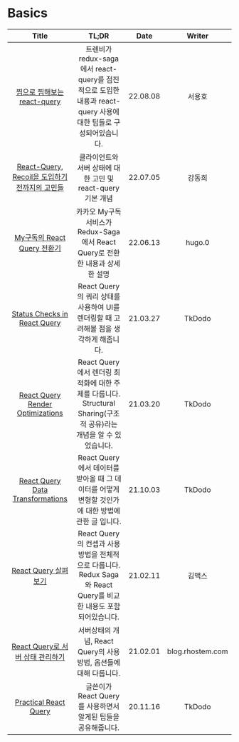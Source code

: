 # Basics

|                                                                                                                         Title                                                                                                                         |                                                       TL;DR                                                        |   Date   |      Writer      |
| :---------------------------------------------------------------------------------------------------------------------------------------------------------------------------------------------------------------------------------------------------: | :----------------------------------------------------------------------------------------------------------------: | :------: | :--------------: |
| <a href="https://tech.trenbe.com/2022/08/08/%EC%B0%9C%EC%9C%BC%EB%A1%9C%EC%B0%9C%ED%95%B4%EB%B3%B4%EB%8A%94react-query.html#%ED%94%84%EB%A1%A0%ED%8A%B8%EC%97%94%EB%93%9C-%EC%BB%A4%EB%AF%B8%ED%8B%B0" target="_blank">찜으로 찜해보는 react-query<a> |  트렌비가 redux-saga에서 react-query를 점진적으로 도입한 내용과 react-query 사용에 대한 팁들로 구성되어있습니다.   | 22.08.08 |      서용호      |
|                                                               <a href="https://tech.osci.kr/2022/07/13/react-query/" target="_blank">React-Query, Recoil을 도입하기 전까지의 고민들<a>                                                                |                            클라이언트와 서버 상태에 대한 고민 및 react-query 기본 개념                             | 22.07.05 |      강동희      |
|                                                                        <a href="https://tech.kakao.com/2022/06/13/react-query/" target="_blank">My구독의 React Query 전환기<a>                                                                        |                   카카오 My구독 서비스가 Redux-Saga에서 React Query로 전환한 내용과 상세한 설명                    | 22.06.13 |      hugo.0      |
|                                                                     <a href="https://tkdodo.eu/blog/status-checks-in-react-query" target="_blank">Status Checks in React Query<a>                                                                     |                React Query의 쿼리 상태를 사용하여 UI를 렌더링할 때 고려해볼 점을 생각하게 해줍니다.                | 21.03.27 |      TkDodo      |
|                                                                 <a href="https://tkdodo.eu/blog/react-query-render-optimizations" target="_blank">React Query Render Optimizations<a>                                                                 | React Query에서 렌더링 최적화에 대한 주제를 다룹니다. Structural Sharing(구조적 공유)라는 개념을 알 수 있었습니다. | 21.03.20 |      TkDodo      |
|                                                                 <a href="https://tkdodo.eu/blog/react-query-data-transformations" target="_blank">React Query Data Transformations<a>                                                                 |         React Query에서 데이터를 받아올 때 그 데이터를 어떻게 변형할 것인가에 대한 방법에 관한 글 입니다.          | 21.10.03 |      TkDodo      |
|                                                                        <a href="https://maxkim-j.github.io/posts/react-query-preview" target="_blank">React Query 살펴보기<a>                                                                         |  React Query의 컨셉과 사용방법을 전체적으로 다룹니다. Redux Saga와 React Query를 비교한 내용도 포함되어있습니다.   | 21.02.11 |      김맥스      |
|                                                                 <a href="https://blog.rhostem.com/posts/2021-02-01T00:00:00.000Z" target="_blank">React Query로 서버 상태 관리하기<a>                                                                 |                          서버상태의 개념, React Query의 사용방법, 옵션들에 대해 다룹니다.                          | 21.02.01 | blog.rhostem.com |
|                                                                            <a href="https://tkdodo.eu/blog/practical-react-query" target="_blank">Practical React Query<a>                                                                            |                           글쓴이가 React Query를 사용하면서 알게된 팁들을 공유해줍니다.                            | 20.11.16 |      TkDodo      |
